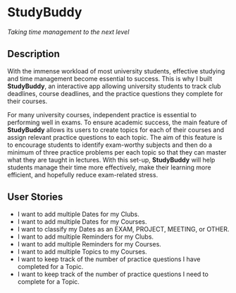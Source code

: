 # StudyBuddy
*Taking time management to the next level*

## Description

With the immense workload of most university students, effective studying and time management become essential 
to success. This is why I built **StudyBuddy**, an interactive app allowing university students 
to track club deadlines, course deadlines, and the practice questions they complete for their courses. 

For many university courses, independent practice is essential to performing well in exams. 
To ensure academic success, the main feature of **StudyBuddy** allows its users to create topics for 
each of their courses and assign relevant practice questions to each topic. 
The aim of this feature is to encourage students to identify exam-worthy subjects and then 
do a minimum of three practice problems per each topic so that they can master what they are taught in lectures.
With this set-up, **StudyBuddy** will help students manage their time more effectively, make their 
learning more efficient, and hopefully reduce exam-related stress.
 
## User Stories
- I want to add multiple Dates for my Clubs.
- I want to add multiple Dates for my Courses.
- I want to classify my Dates as an EXAM, PROJECT, MEETING, or OTHER.
- I want to add multiple Reminders for my Clubs.
- I want to add multiple Reminders for my Courses.
- I want to add multiple Topics to my Courses.
- I want to keep track of the number of practice questions I have completed for a Topic.
- I want to keep track of the number of practice questions I need to complete for a Topic.
